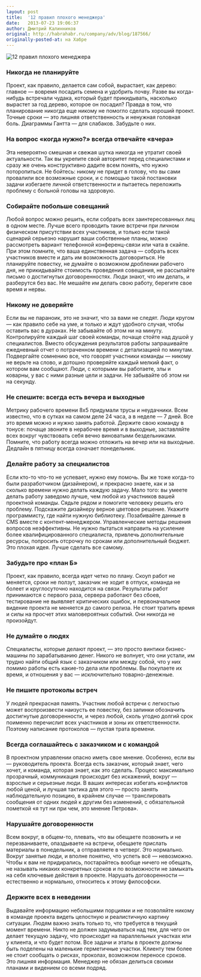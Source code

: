 ```yaml
---
layout: post
title:  '12 правил плохого менеджера'
date:   2013-07-23 19:06:37
author: Дмитрий Калинников
original: http://habrahabr.ru/company/adv/blog/187566/
originally-posted-at: на Хабре
---
```


![12 правил плохого менеджера](http://habrastorage.org/storage2/639/820/3a6/6398203a6d559afd4d5f23338b2a8c27.jpg)

### Никогда не планируйте

Проект, как правило, делается сам собой, вырастает, как дерево: главное — вовремя посадить семена и удобрить почву. Разве вы когда-нибудь встречали чудака, который будет прикидывать, насколько вырастет за год дерево, которое он посадил? Правда в том, что планирование никогда еще никому не помогло сделать хороший проект. Точные сроки — это лишняя ответственность и ненужная головная боль. Диаграммы Гантта — для слабаков. Забудьте о них.

### На вопрос «когда нужно?» всегда отвечайте «вчера»

Эта невероятно смешная и свежая шутка никогда не утратит своей актуальности. Так вы укрепите свой авторитет перед специалистами и сразу же очень конструктивно дадите всем понять, что нужно поторопиться. Не бойтесь: никому не придет в голову, что вы сами провалили все возможные сроки, и с помощью такой постановки задачи избегаете личной ответственности и пытаетесь переложить проблему с больной головы на здоровую.

### Собирайте побольше совещаний

Любой вопрос можно решить, если собрать всех заинтересованных лиц в одном месте. Лучше всего проводить такие встречи при личном физическом присутствии всех участников, и только если такой сценарий серьезно нарушит ваши собственные планы, можно рассмотреть вариант телефонной конференц-связи или чата в скайпе. При этом помните, что ваша единственная задача — собрать всех участников вместе и дать им возможность договориться. Не планируйте повестку, не думайте о возможном дроблении рабочего дня, не прикидывайте стоимость проведения совещания, не рассылайте письмо о достигнутых договоренностях. Люди знают, что им делать, и разберутся без вас. Не мешайте им делать свою работу, берегите свое время и нервы.

### Никому не доверяйте

Если вы не параноик, это не значит, что за вами не следят. Люди кругом — как правило себе на уме, и только и ждут удобного случая, чтобы оставить вас в дураках. Не забывайте об этом ни на минуту. Контролируйте каждый шаг своей команды, почаще стойте над душой у специалистов. Вместо обсуждения результатов работы запрашивайте ежедневный отчет о потраченном времени с детализацией по минутам. Подвергайте сомнению все, что говорят участники команды — никому не верьте на слово, и дотошно проверяйте каждый мелкий факт, о котором вам сообщают. Люди, с которыми вы работаете, злы и коварны, у вас с ними разные цели и задачи. Не забывайте об этом ни на секунду.

### Не спешите: всегда есть вечера и выходные

Метрику рабочего времени 8х5 придумали трусы и неудачники. Всем известно, что в сутках на самом деле 24 часа, а в неделе — 7 дней. Все это время можно и нужно занять работой. Держите свою команду в тонусе: почаще звоните в нерабочее время и в выходные, заставляйте всех вокруг чувствовать себя вечно виноватыми бездельниками. Помните, что работу всегда можно отложить на вечер или на выходные. Дедлайн в пятницу всегда означает понедельник.

### Делайте работу за специалистов

Если кто-то что-то не успевает, нужно ему помочь. Вы же тоже когда-то были разработчиком (дизайнером), и прекрасно знаете, как и за сколько времени нужно делать каждую задачу. Мало того: вы умеете делать работу заведомо лучше, чем любой из участников вашей проектной команды. Сядьте рядом и помогите человеку решить его проблему. Подскажите дизайнеру верное цветовое решение. Укажите программисту, где найти нужную библиотеку. Позабивайте данные в CMS вместе с контент-менеджером. Управленческие методы решения вопросов неэффективны. Не нужно пытаться направить на усиление более квалифицированного специалиста, привлечь дополнительные ресурсы, попросить отсрочку по срокам или дополнительный бюджет. Это плохая идея. Лучше сделать все самому. 

### Забудьте про «план Б»

Проект, как правило, всегда идет четко по плану. Скоуп работ не меняется, сроки не ползут, заказчик не ходит в отпуск, команда не болеет и круглосуточно находится на связи. Результаты работ принимаются с первого раза, сервера работают без сбоев, тестирование не выявляет критических ошибок, и первоначальное видение проекта не меняется до самого релиза. Не стоит тратить время и силы на просчет этих маловероятных событий. Они никогда не произойдут.

### Не думайте о людях

Специалисты, которые делают проект, — это просто винтики бизнес-машины по зарабатыванию денег. Никого не волнует, что они устали, им трудно найти общий язык с заказчиком или между собой, что у них помимо работы есть какие-то дела или проблемы. Вы покупаете их время, и отношения у вас — исключительно товарно-денежные.

### Не пишите протоколы встреч

У людей прекрасная память. Участник любой встречи с легкостью может воспроизвести наизусть ее повестку, без запинки обозначить достигнутые договоренности, и через любой, сколь угодно долгий срок поименно перечислит всех участников и зоны их ответственности. Поэтому написание протоколов — пустая трата времени.

### Всегда соглашайтесь с заказчиком и с командой

В проектном управлении опасно иметь свое мнение. Особенно, если вы — руководитель проекта. Всегда есть заказчик, который знает, чего хочет, и команда, которая знает, как это сделать. Процесс максимально прозрачный, коммуникация происходит без искажений, вокруг — взрослые и серьезные люди. В ваших интересах избегать конфликтов любой ценой, и лучшая тактика для этого — просто занять наблюдательную позицию, в крайнем случае — транслировать сообщения от одних людей к другим без изменений, с обязательной пометкой «я тут ни при чем, это мнение Петрова». 

### Нарушайте договоренности

Всем вокруг, в общем-то, плевать, что вы обещаете позвонить и не перезваниваете, опаздываете на встречи, обещаете прислать материалы в понедельник, а отправляете в четверг. Это нормально. Вокруг занятые люди, и вполне понятно, что успеть всё — невозможно. Чтобы к вам не придирались, постарайтесь вообще ничего не обещать, не называть никаких конкретных сроков и по возможности не замыкать на себя ключевые действия в проекте. Нарушать договоренности — естественно и нормально, относитесь к этому философски.

### Держите всех в неведении

Выдавайте информацию небольшими порциями и не позволяйте никому в команде проекта видеть целостную и реалистичную картину ситуации. Людям важно знать только то, что требуется в текущий момент времени. Никто не должен задумываться над тем, для чего он делает текущую задачу, что происходит на параллельных участках или у клиента, и что будет потом. Все задачи и этапы в проекте должны быть поделены на маленькие герметичные участки. Клиенту тем более не стоит сообщать о рисках, проколах, возможном переносе сроков. Это лишняя информация. Менеджер не обязан делиться своими планами и видением со всеми подряд.